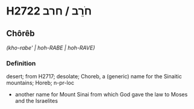 # H2722 חֹרֵב / חרב

## Chôrêb

_(kho-rabe' | hoh-RABE | hoh-RAVE)_

### Definition

desert; from H2717; desolate; Choreb, a (generic) name for the Sinaitic mountains; Horeb; n-pr-loc

- another name for Mount Sinai from which God gave the law to Moses and the Israelites
